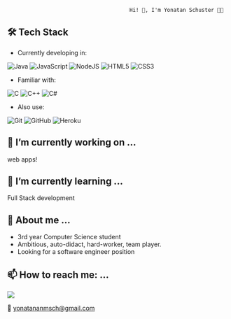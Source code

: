 

                                           Hi! 👋, I'm Yonatan Schuster 👨‍💻

🛠 Tech Stack
-
- Currently developing in: 

![Java](https://img.shields.io/badge/java-%23ED8B00.svg?style=for-the-badge&logo=java&logoColor=white) 
![JavaScript](https://img.shields.io/badge/javascript-%23323330.svg?style=for-the-badge&logo=javascript&logoColor=%23F7DF1E) 
![NodeJS](https://img.shields.io/badge/node.js-6DA55F?style=for-the-badge&logo=node.js&logoColor=white)
![HTML5](https://img.shields.io/badge/html5-%23E34F26.svg?style=for-the-badge&logo=html5&logoColor=white)
![CSS3](https://img.shields.io/badge/css3-%231572B6.svg?style=for-the-badge&logo=css3&logoColor=white)

- Familiar with:

![C](https://img.shields.io/badge/c-%2300599C.svg?style=for-the-badge&logo=c&logoColor=white) 
![C++](https://img.shields.io/badge/c++-%2300599C.svg?style=for-the-badge&logo=c%2B%2B&logoColor=white)
![C#](https://img.shields.io/badge/c%23-%23239120.svg?style=for-the-badge&logo=c-sharp&logoColor=white)

- Also use:

![Git](https://img.shields.io/badge/git-%23F05033.svg?style=for-the-badge&logo=git&logoColor=white)
![GitHub](https://img.shields.io/badge/github-%23121011.svg?style=for-the-badge&logo=github&logoColor=white)
![Heroku](https://img.shields.io/badge/heroku-%23430098.svg?style=for-the-badge&logo=heroku&logoColor=white)



🔭 I’m currently working on ...
 -
  web apps!
  
🌱 I’m currently learning ...
- 
  Full Stack development 
  
💬 About me ...
-
- 3rd year Computer Science student 
- Ambitious, auto-didact, hard-worker, team player.
- Looking for a software engineer position

📫 How to reach me: ...
-
<a href="https://www.linkedin.com/in/yonatan-manuel-schuster/" target="blank"><img align="center" src="https://img.shields.io/badge/linkedin-%230077B5.svg?style=for-the-badge&logo=linkedin&logoColor=white)"  /></a>

📨 yonatananmsch@gmail.com





<!-- https://ileriayo.github.io/markdown-badges/#shortcuts -->

